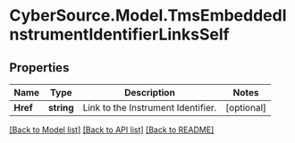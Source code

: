 # CyberSource.Model.TmsEmbeddedInstrumentIdentifierLinksSelf
## Properties

Name | Type | Description | Notes
------------ | ------------- | ------------- | -------------
**Href** | **string** | Link to the Instrument Identifier.  | [optional] 

[[Back to Model list]](../README.md#documentation-for-models) [[Back to API list]](../README.md#documentation-for-api-endpoints) [[Back to README]](../README.md)

